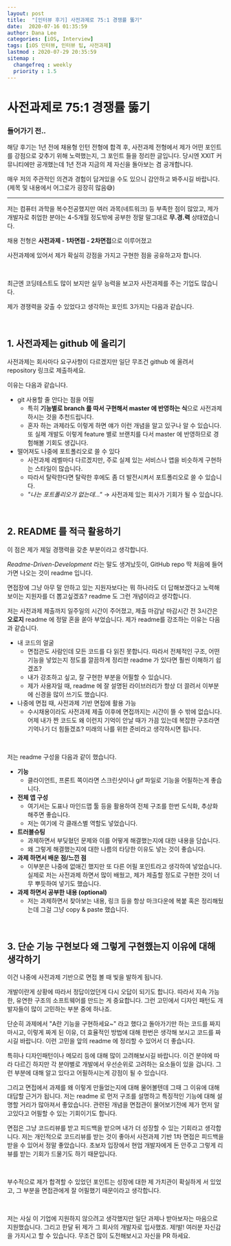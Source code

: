 ```yaml
---
layout: post
title:  "[인터뷰 후기] 사전과제로 75:1 경쟁률 뚫기"
date:  2020-07-16 01:35:59
author: Dana Lee
categories: [iOS, Interview]
tags: [iOS 인터뷰, 인터뷰 팁, 사전과제]
lastmod : 2020-07-29 20:35:59
sitemap :
  changefreq : weekly
  priority : 1.5
---
```


# 사전과제로 75:1 경쟁률 뚫기



### 들어가기 전.. 

해당 후기는 1년 전에 채용형 인턴 전형에 합격 후, 사전과제 전형에서 제가 어떤 포인트를 강점으로 갖추기 위해 노력했는지, 그 포인트 들을 정리한 글입니다. 당시엔 XXIT 커뮤니티에만 공개했는데 1년 전과 지금의 제 자신을 돌아보는 겸 공개합니다.

매우 저의 주관적인 의견과 경험이 담겨있을 수도 있으니 감안하고 봐주시길 바랍니다. (제목 및 내용에서 어그로가 굉장히 많음😅)

---

저는 컴퓨터 과학을 복수전공했지만 여러 과목(네트워크) 등 부족한 점이 많았고, 제가 개발자로 취업한 분야는 4-5개월 정도밖에 공부한 정말 말그대로 **무.경.력** 상태였습니다.

채용 전형은 **사전과제 - 1차면접 - 2차면접**으로 이루어졌고 

사전과제에 있어서 제가 확실히 강점을 가지고 구현한 점을 공유하고자 합니다. 

&nbsp;

최근엔 코딩테스트도 많이 보지만 실무 능력을 보고자 사전과제를 주는 기업도 많습니다.

제가 경쟁력을 갖출 수 있었다고 생각하는 포인트 3가지는 다음과 같습니다. 

&nbsp;

## 1. 사전과제는 github 에 올리기

사전과제는 회사마다 요구사항이 다르겠지만 일단 무조건 github 에 올려서 repository 링크로 제출하세요. 

이유는 다음과 같습니다.

- git 사용할 줄 안다는 점을 어필
  - 특히 **기능별로 branch 를 따서 구현해서 master 에 반영하는 식**으로 사전과제 하시는 것을 추천드립니다. 
  - 혼자 하는 과제라도 이렇게 하면 얘가 이런 개념을 알고 있구나 알 수 있습니다. 또 실제 개발도 이렇게 feature 별로 브랜치를 다서 master 에 반영하므로 경험해볼 기회도 생깁니다.
- 떨어져도 나중에 포트폴리오로 쓸 수 있다
  - 사전과제 레벨마다 다르겠지만, 주로 실제 있는 서비스나 앱을 비슷하게 구현하는 스타일이 많습니다.
  - 따라서 탈락한다면 탈락한 후에도 좀 더 발전시켜서 포트폴리오로 쓸 수 있습니다.
  - *"나는 포트폴리오가 없는데..."*  → 사전과제 있는 회사가 기회가 될 수 있습니다.

&nbsp;

## 2. README 를 적극 활용하기

이 점은 제가 제일 경쟁력을 갖춘 부분이라고 생각합니다.

*Readme-Driven-Development* 라는 말도 생겨났듯이, GitHub repo 딱 처음에 들어가면 나오는 것이 readme 입니다.

면접장에 그냥 아무 말 안하고 있는 지원자보다는 뭐 하나라도 더 답해보겠다고 노력해보이는 지원자를 더 뽑고싶겠죠? readme 도 그런 개념이라고 생각합니다.

저는 사전과제 제출까지 일주일의 시간이 주어졌고, 제출 마감날 마감시간 전 3시간은 **오로지** readme 에 정말 혼을 쏟아 부었습니다. 제가 readme를 강조하는 이유는 다음과 같습니다.

- 내 코드의 얼굴
  - 면접관도 사람인데 모든 코드를 다 읽진 못합니다. 따라서 전체적인 구조, 어떤 기능을 넣었는지 정도를 깔끔하게 정리한 readme 가 있다면 훨씬 이해하기 쉽겠죠?
  - 내가 강조하고 싶고, 잘 구현한 부분을 어필할 수 있습니다.
  - 제가 사용자일 때, readme 에 잘 설명된 라이브러리가 항상 더 끌려서 이부분에 신경을 많이 쓰기도 했습니다.
- 나중에 면접 때, 사전과제 기반 면접에 활용 가능
  - 수시채용이라도 사전과제 제출 이후에 면접까지는 시간이 뜰 수 밖에 없습니다. 어제 내가 짠 코드도 왜 이런지 기억이 안날 때가 가끔 있는데 복잡한 구조라면 기억나기 더 힘들겠죠? 미래의 나를 위한 준비라고 생각하시면 됩니다.

&nbsp;

저는 readme 구성을 다음과 같이 했습니다.

- **기능** 
  - 클라이언트, 프론트 쪽이라면 스크린샷이나 gif 파일로 기능을 어필하는게 좋습니다.
- **전체 앱 구성** 
  - 여기서는 도표나 마인드맵 툴 등을 활용하여 전체 구조를 한번 도식화, 추상화 해주면 좋습니다.
  - 저는 여기에 각 클래스별 역할도 넣었습니다.
- **트러블슈팅**
  - 과제하면서 부딪혔던 문제와 이를 어떻게 해결했는지에 대한 내용을 담습니다. 
  - 왜 그렇게 해결했는지에 대한 나름의 타당한 이유도 넣는 것이 좋습니다.
- **과제 하면서 배운 점/느낀 점**
  - 이부분은 나중에 없애긴 했지만 또 다른 어필 포인트라고 생각하여 넣었습니다. 실제로 저는 사전과제 하면서 많이 배웠고, 제가 제출할 정도로 구현한 것이 너무 뿌듯하여 넣기도 했습니다.
- **과제 하면서 공부한 내용 (optional)**
  - 저는 과제하면서 찾아보는 내용, 링크 등을 항상 마크다운에 복붙 혹은 정리해뒀는데 그걸 그냥 copy & paste 했습니다.

&nbsp;

## 3. 단순 기능 구현보다 왜 그렇게 구현했는지 이유에 대해 생각하기

이건 나중에 사전과제 기반으로 면접 볼 때 빛을 발하게 됩니다.

개발이란게 상황에 따라서 정답이었던게 다시 오답이 되기도 합니다. 따라서 지속 가능한, 유연한 구조의 소프트웨어를 만드는 게 중요합니다. 그런 고민에서 디자인 패턴도 개발자들이 많이 고민하는 부분 중에 하나죠.

단순히 과제에서 "A란 기능을 구현하세요~" 라고 했다고 돌아가기만 하는 코드를 짜지 마시고, 이렇게 짜게 된 이유, 더 효율적인 방법에 대해 한번은 생각해 보시고 코드를 짜시길 바랍니다. 이런 고민을 앞의 readme 에 정리할 수 있어서 더 좋습니다.

특히나 디자인패턴이나 메모리 등에 대해 많이 고려해보시길 바랍니다. 이건 분야에 따라 다르긴 하지만 각 분야별로 개발에서 우선순위로 고려하는 요소들이 있을 겁니다. 그런 부분에 대해 알고 있다고 어필하시는게 강점이 될 수 있습니다.

그리고 면접에서 과제를 왜 이렇게 만들었는지에 대해 물어볼텐데 그때 그 이유에 대해 대답할 근거가 됩니다. 저는 readme 로 먼저 구조를 설명하고 특징적인 기능에 대해 설명할 거리가 많아져서 좋았습니다. 관련된 개념을 면접관이 물어보기전에 제가 먼저 알고있다고 어필할 수 있는 기회이기도 합니다.

면접은 그냥 코드리뷰를 받고 피드백을 받으며 내가 더 성장할 수 있는 기회라고 생각합니다. 저는 개인적으로 코드리뷰를 받는 것이 좋아서 사전과제 기반 1차 면접은 피드백을 받을 수 있어서 정말 좋았습니다. 초보자 입장에서 현업 개발자에게 돈 안주고 그렇게 리뷰를 받는 기회가 드물기도 하기 때문입니다. 

&nbsp;

부수적으로 제가 합격할 수 있었던 포인트는 성장에 대한 제 가치관이 확실하게 서 있었고, 그 부분을 면접관에게 잘 어필했기 때문이라고 생각합니다. 

&nbsp;

저는 사실 이 기업에 지원하지 않으려고 생각했지만 일단 과제나 받아보자는 마음으로 지원했습니다. 그리고 한달 뒤 제가 그 회사의 개발자로 입사했죠. 제!발! 여러분 자신감을 가지시고 할 수 있습니다. 무조건 많이 도전해보시고 자신을 PR 하세요. 

